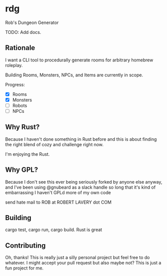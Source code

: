 # rdg
Rob's Dungeon Generator

TODO: Add docs.


## Rationale

I want a CLI tool to procedurally generate rooms for arbitrary homebrew roleplay.

Building Rooms, Monsters, NPCs, and Items are currently in scope.

Progress:

- [x] Rooms
- [x] Monsters
- [ ] Robots
- [ ] NPCs

## Why Rust?

Because I haven't done something in Rust before and this is about finding the right blend of cozy and challenge right now.

I'm enjoying the Rust.


## Why GPL?

Because I don't see this ever being seriously forked by anyone else anyway, and I've been using @gnubeard as a slack handle so long that it's kind of embarrassing I haven't GPLd more of my own code


send hate mail to ROB at ROBERT LAVERY dot COM

## Building

cargo test, cargo run, cargo build. Rust is great

## Contributing

Oh, thanks! This is really just a silly personal project but feel free to do whatever.
I might accept your pull request but also maybe not? This is just a fun project for me.
